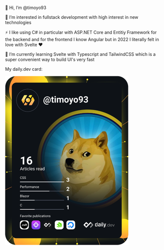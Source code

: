 👋 Hi, I’m @timoyo93

👀 I’m interested in fullstack development with high interest in new technologies

⚡ I like using C# in particular with ASP.NET Core and Entitiy Framework for the backend and for the frontend I know Angular but in 2022 I literally felt in love with Svelte ♥

🌱 I’m currently learning Svelte with Typescript and TailwindCSS which is a super convenient way to build UI's very fast

My daily.dev card:

<a href="https://app.daily.dev/timoyo93"><img src="https://github.com/timoyo93/timoyo93/blob/main/devcard.svg" width="400" alt="Timo's Dev Card"/></a>

<!---
timoyo93/timoyo93 is a ✨ special ✨ repository because its `README.md` (this file) appears on your GitHub profile.
You can click the Preview link to take a look at your changes.
--->
